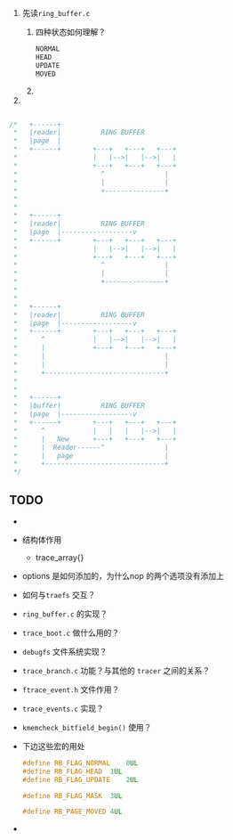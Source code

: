 1. 先读`ring_buffer.c`

   1. 四种状态如何理解？

      ```c
      NORMAL
      HEAD
      UPDATE
      MOVED
      ```

   2. 

2. 





```c

/*   +------+
 *   |reader|          RING BUFFER
 *   |page  |
 *   +------+        +---+   +---+   +---+
 *                   |   |-->|   |-->|   |
 *                   +---+   +---+   +---+
 *                     ^               |
 *                     |               |
 *                     +---------------+
 *
 *
 *   +------+
 *   |reader|          RING BUFFER
 *   |page  |------------------v
 *   +------+        +---+   +---+   +---+
 *                   |   |-->|   |-->|   |
 *                   +---+   +---+   +---+
 *                     ^               |
 *                     |               |
 *                     +---------------+
 *
 *
 *   +------+
 *   |reader|          RING BUFFER
 *   |page  |------------------v
 *   +------+        +---+   +---+   +---+
 *      ^            |   |-->|   |-->|   |
 *      |            +---+   +---+   +---+
 *      |                              |
 *      |                              |
 *      +------------------------------+
 *
 *
 *   +------+
 *   |buffer|          RING BUFFER
 *   |page  |------------------v
 *   +------+        +---+   +---+   +---+
 *      ^            |   |   |   |-->|   |
 *      |   New      +---+   +---+   +---+
 *      |  Reader------^               |
 *      |   page                       |
 *      +------------------------------+
 */
```









## TODO

* 

* 结构体作用
  * trace_array{}
  
* options 是如何添加的，为什么nop 的两个选项没有添加上

* 如何与`traefs` 交互？

* `ring_buffer.c` 的实现？

* `trace_boot.c` 做什么用的？

* `debugfs` 文件系统实现？

* `trace_branch.c` 功能？与其他的 `tracer` 之间的关系？

* `ftrace_event.h` 文件作用？

* `trace_events.c` 实现？

* `kmemcheck_bitfield_begin()` 使用？

* 下边这些宏的用处

  ```c
  #define RB_FLAG_NORMAL	0UL
  #define RB_FLAG_HEAD	1UL
  #define RB_FLAG_UPDATE	2UL
  
  #define RB_FLAG_MASK	3UL
  
  #define RB_PAGE_MOVED	4UL
  ```

  

* 





